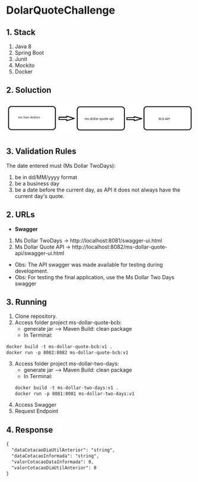 # DolarQuoteChallenge

## 1. Stack

1. Java 8
2. Spring Boot
3. Junit
4. Mockito
5. Docker

## 2. Soluction
<p align="center">
  <img src="/solution.png">
</p>

## 3. Validation Rules
The date entered must (Ms Dollar TwoDays):

1. be in dd/MM/yyyy format
2. be a business day
3. be a date before the current day, as API it does not always have the current day's quote.

## 2. URLs
* **Swagger**
 1. Ms Dollar TwoDays -> http://localhost:8081/swagger-ui.html
 2. Ms Dollar Quote API -> http://localhost:8082/ms-dollar-quote-api/swagger-ui.html

* Obs: The API swagger was made available for testing during development. 
* Obs: For testing the final application, use the Ms Dollar Two Days swagger

## 3. Running 
1. Clone repository.
2. Access folder project ms-dollar-quote-bcb:
	* generate jar --> Maven Build: clean package
	* In Terminal: 
```
docker build -t ms-dollar-quote-bcb:v1 .
docker run -p 8082:8082 ms-dollar-quote-bcb:v1
```
3. Access folder project ms-dollar-two-days:
	* generate jar --> Maven Build: clean package
	* In Terminal: 
	```
	docker build -t ms-dollar-two-days:v1 .
	docker run -p 8081:8081 ms-dollar-two-days:v1
	```
4. Access Swagger
5. Request Endpoint

## 4. Response
```
{
  "dataCotacaoDiaUtilAnterior": "string",
  "dataCotacaoInformada": "string",
  "valorCotacaoDataInformada": 0,
  "valorCotacaoDiaUtilAnterior": 0
}
```